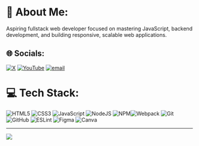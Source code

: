 # 💫 About Me:
Aspiring fullstack web developer focused on mastering JavaScript, backend development, and building responsive, scalable web applications.<br>


## 🌐 Socials:
[![X](https://img.shields.io/badge/X-black.svg?logo=X&logoColor=white)](https://x.com/aqeell_sheikh) [![YouTube](https://img.shields.io/badge/YouTube-%23FF0000.svg?logo=YouTube&logoColor=white)](https://youtube.com/@codewithaqeell) [![email](https://img.shields.io/badge/Email-D14836?logo=gmail&logoColor=white)](mailto:Sheikhakeelw01@gmail.com) 

# 💻 Tech Stack:
 ![HTML5](https://img.shields.io/badge/html5-%23E34F26.svg?style=for-the-badge&logo=html5&logoColor=white) ![CSS3](https://img.shields.io/badge/css3-%231572B6.svg?style=for-the-badge&logo=css3&logoColor=white) ![JavaScript](https://img.shields.io/badge/javascript-%23323330.svg?style=for-the-badge&logo=javascript&logoColor=%23F7DF1E) ![NodeJS](https://img.shields.io/badge/node.js-6DA55F?style=for-the-badge&logo=node.js&logoColor=white) ![NPM](https://img.shields.io/badge/NPM-%23CB3837.svg?style=for-the-badge&logo=npm&logoColor=white)![Webpack](https://img.shields.io/badge/webpack-%238DD6F9.svg?style=for-the-badge&logo=webpack&logoColor=black) ![Git](https://img.shields.io/badge/git-%23F05033.svg?style=for-the-badge&logo=git&logoColor=white) ![GitHub](https://img.shields.io/badge/github-%23121011.svg?style=for-the-badge&logo=github&logoColor=white) ![ESLint](https://img.shields.io/badge/ESLint-4B3263?style=for-the-badge&logo=eslint&logoColor=white) ![Figma](https://img.shields.io/badge/figma-%23F24E1E.svg?style=for-the-badge&logo=figma&logoColor=white) ![Canva](https://img.shields.io/badge/Canva-%2300C4CC.svg?style=for-the-badge&logo=Canva&logoColor=white)

---
[![](https://visitcount.itsvg.in/api?id=aqeel-sheikh&icon=0&color=0)](https://visitcount.itsvg.in)

<!-- Proudly created with GPRM ( https://gprm.itsvg.in ) -->

